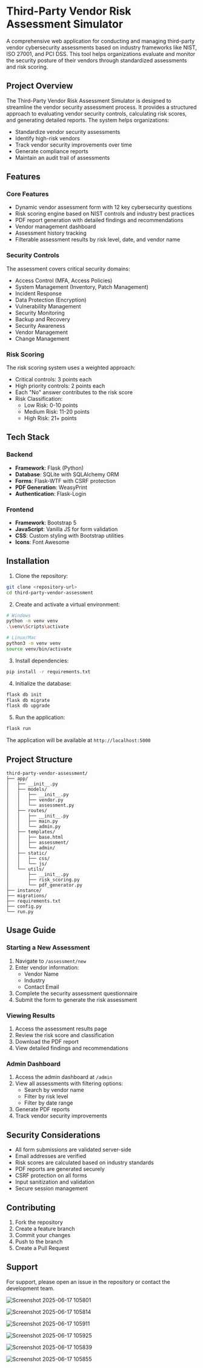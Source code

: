 # Third-Party Vendor Risk Assessment Simulator

A comprehensive web application for conducting and managing third-party vendor cybersecurity assessments based on industry frameworks like NIST, ISO 27001, and PCI DSS. This tool helps organizations evaluate and monitor the security posture of their vendors through standardized assessments and risk scoring.

## Project Overview

The Third-Party Vendor Risk Assessment Simulator is designed to streamline the vendor security assessment process. It provides a structured approach to evaluating vendor security controls, calculating risk scores, and generating detailed reports. The system helps organizations:

- Standardize vendor security assessments
- Identify high-risk vendors
- Track vendor security improvements over time
- Generate compliance reports
- Maintain an audit trail of assessments

## Features

### Core Features
- Dynamic vendor assessment form with 12 key cybersecurity questions
- Risk scoring engine based on NIST controls and industry best practices
- PDF report generation with detailed findings and recommendations
- Vendor management dashboard
- Assessment history tracking
- Filterable assessment results by risk level, date, and vendor name

### Security Controls
The assessment covers critical security domains:
- Access Control (MFA, Access Policies)
- System Management (Inventory, Patch Management)
- Incident Response
- Data Protection (Encryption)
- Vulnerability Management
- Security Monitoring
- Backup and Recovery
- Security Awareness
- Vendor Management
- Change Management

### Risk Scoring
The risk scoring system uses a weighted approach:
- Critical controls: 3 points each
- High priority controls: 2 points each
- Each "No" answer contributes to the risk score
- Risk Classification:
  - Low Risk: 0-10 points
  - Medium Risk: 11-20 points
  - High Risk: 21+ points

## Tech Stack

### Backend
- **Framework**: Flask (Python)
- **Database**: SQLite with SQLAlchemy ORM
- **Forms**: Flask-WTF with CSRF protection
- **PDF Generation**: WeasyPrint
- **Authentication**: Flask-Login

### Frontend
- **Framework**: Bootstrap 5
- **JavaScript**: Vanilla JS for form validation
- **CSS**: Custom styling with Bootstrap utilities
- **Icons**: Font Awesome

## Installation

1. Clone the repository:
```bash
git clone <repository-url>
cd third-party-vendor-assessment
```

2. Create and activate a virtual environment:
```bash
# Windows
python -m venv venv
.\venv\Scripts\activate

# Linux/Mac
python3 -m venv venv
source venv/bin/activate
```

3. Install dependencies:
```bash
pip install -r requirements.txt
```

4. Initialize the database:
```bash
flask db init
flask db migrate
flask db upgrade
```

5. Run the application:
```bash
flask run
```

The application will be available at `http://localhost:5000`

## Project Structure

```
third-party-vendor-assessment/
├── app/
│   ├── __init__.py
│   ├── models/
│   │   ├── __init__.py
│   │   ├── vendor.py
│   │   └── assessment.py
│   ├── routes/
│   │   ├── __init__.py
│   │   ├── main.py
│   │   └── admin.py
│   ├── templates/
│   │   ├── base.html
│   │   ├── assessment/
│   │   └── admin/
│   ├── static/
│   │   ├── css/
│   │   └── js/
│   └── utils/
│       ├── __init__.py
│       ├── risk_scoring.py
│       └── pdf_generator.py
├── instance/
├── migrations/
├── requirements.txt
├── config.py
└── run.py
```

## Usage Guide

### Starting a New Assessment
1. Navigate to `/assessment/new`
2. Enter vendor information:
   - Vendor Name
   - Industry
   - Contact Email
3. Complete the security assessment questionnaire
4. Submit the form to generate the risk assessment

### Viewing Results
1. Access the assessment results page
2. Review the risk score and classification
3. Download the PDF report
4. View detailed findings and recommendations

### Admin Dashboard
1. Access the admin dashboard at `/admin`
2. View all assessments with filtering options:
   - Search by vendor name
   - Filter by risk level
   - Filter by date range
3. Generate PDF reports
4. Track vendor security improvements

## Security Considerations

- All form submissions are validated server-side
- Email addresses are verified
- Risk scores are calculated based on industry standards
- PDF reports are generated securely
- CSRF protection on all forms
- Input sanitization and validation
- Secure session management

## Contributing

1. Fork the repository
2. Create a feature branch
3. Commit your changes
4. Push to the branch
5. Create a Pull Request

## Support

For support, please open an issue in the repository or contact the development team. 

![Screenshot 2025-06-17 105801](https://github.com/user-attachments/assets/e6856215-3ddd-45aa-a2a8-0a45036087b5)

![Screenshot 2025-06-17 105814](https://github.com/user-attachments/assets/f45ace0a-4017-406f-9ace-cb612f1a5f8a)

![Screenshot 2025-06-17 105911](https://github.com/user-attachments/assets/51511053-0d90-4b43-bea0-3ba561604782)

![Screenshot 2025-06-17 105925](https://github.com/user-attachments/assets/0330b550-5b4a-4b20-8a59-fabba288c42b)

![Screenshot 2025-06-17 105839](https://github.com/user-attachments/assets/ccfe417c-2b15-41b5-ab95-8ed8c6b29251)

![Screenshot 2025-06-17 105855](https://github.com/user-attachments/assets/00c6acba-cb42-4f6b-a625-f54009bdba76)
